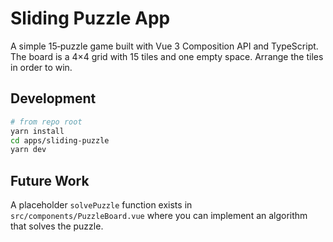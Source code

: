 # Sliding Puzzle App

A simple 15‑puzzle game built with Vue 3 Composition API and TypeScript. The board is a 4×4 grid with 15 tiles and one empty space. Arrange the tiles in order to win.

## Development

```bash
# from repo root
yarn install
cd apps/sliding-puzzle
yarn dev
```

## Future Work

A placeholder `solvePuzzle` function exists in `src/components/PuzzleBoard.vue` where you can implement an algorithm that solves the puzzle.
